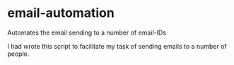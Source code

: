 # email-automation
Automates the email sending to a number of email-IDs

I had wrote this script to facilitate my task of sending emails to a number of people.
